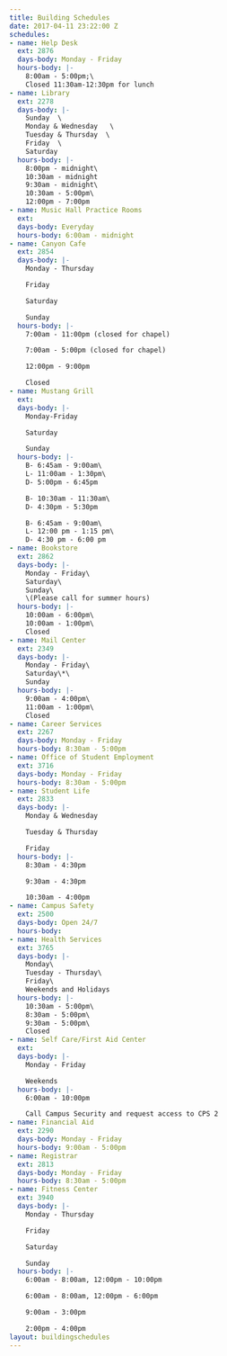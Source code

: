 ```yaml
---
title: Building Schedules
date: 2017-04-11 23:22:00 Z
schedules:
- name: Help Desk
  ext: 2876
  days-body: Monday - Friday
  hours-body: |-
    8:00am - 5:00pm;\
    Closed 11:30am-12:30pm for lunch
- name: Library
  ext: 2278
  days-body: |-
    Sunday  \
    Monday & Wednesday   \
    Tuesday & Thursday  \
    Friday  \
    Saturday
  hours-body: |-
    8:00pm - midnight\
    10:30am - midnight
    9:30am - midnight\
    10:30am - 5:00pm\
    12:00pm - 7:00pm
- name: Music Hall Practice Rooms
  ext: 
  days-body: Everyday
  hours-body: 6:00am - midnight
- name: Canyon Cafe
  ext: 2854
  days-body: |-
    Monday - Thursday

    Friday

    Saturday

    Sunday
  hours-body: |-
    7:00am - 11:00pm (closed for chapel)

    7:00am - 5:00pm (closed for chapel)

    12:00pm - 9:00pm

    Closed
- name: Mustang Grill
  ext: 
  days-body: |-
    Monday-Friday

    Saturday

    Sunday
  hours-body: |-
    B- 6:45am - 9:00am\
    L- 11:00am - 1:30pm\
    D- 5:00pm - 6:45pm

    B- 10:30am - 11:30am\
    D- 4:30pm - 5:30pm

    B- 6:45am - 9:00am\
    L- 12:00 pm - 1:15 pm\
    D- 4:30 pm - 6:00 pm
- name: Bookstore
  ext: 2862
  days-body: |-
    Monday - Friday\
    Saturday\
    Sunday\
    \(Please call for summer hours)
  hours-body: |-
    10:00am - 6:00pm\
    10:00am - 1:00pm\
    Closed
- name: Mail Center
  ext: 2349
  days-body: |-
    Monday - Friday\
    Saturday\*\
    Sunday
  hours-body: |-
    9:00am - 4:00pm\
    11:00am - 1:00pm\
    Closed
- name: Career Services
  ext: 2267
  days-body: Monday - Friday
  hours-body: 8:30am - 5:00pm
- name: Office of Student Employment
  ext: 3716
  days-body: Monday - Friday
  hours-body: 8:30am - 5:00pm
- name: Student Life
  ext: 2833
  days-body: |-
    Monday & Wednesday

    Tuesday & Thursday

    Friday
  hours-body: |-
    8:30am - 4:30pm

    9:30am - 4:30pm

    10:30am - 4:00pm
- name: Campus Safety
  ext: 2500
  days-body: Open 24/7
  hours-body: 
- name: Health Services
  ext: 3765
  days-body: |-
    Monday\
    Tuesday - Thursday\
    Friday\
    Weekends and Holidays
  hours-body: |-
    10:30am - 5:00pm\
    8:30am - 5:00pm\
    9:30am - 5:00pm\
    Closed
- name: Self Care/First Aid Center
  ext: 
  days-body: |-
    Monday - Friday

    Weekends
  hours-body: |-
    6:00am - 10:00pm

    Call Campus Security and request access to CPS 2
- name: Financial Aid
  ext: 2290
  days-body: Monday - Friday
  hours-body: 9:00am - 5:00pm
- name: Registrar
  ext: 2813
  days-body: Monday - Friday
  hours-body: 8:30am - 5:00pm
- name: Fitness Center
  ext: 3940
  days-body: |-
    Monday - Thursday

    Friday

    Saturday

    Sunday
  hours-body: |-
    6:00am - 8:00am, 12:00pm - 10:00pm

    6:00am - 8:00am, 12:00pm - 6:00pm

    9:00am - 3:00pm

    2:00pm - 4:00pm
layout: buildingschedules
---
```


